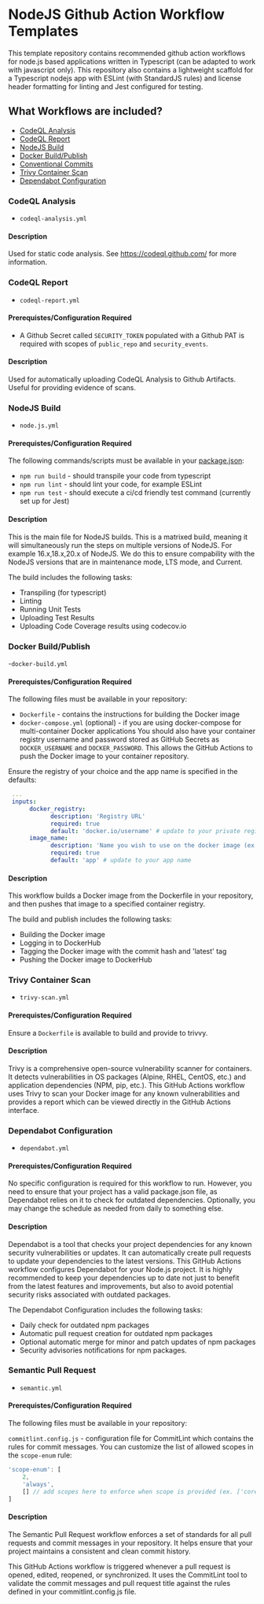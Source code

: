 # NodeJS Github Action Workflow Templates

This template repository contains recommended github action workflows for node.js based applications written in Typescript (can be adapted to work with javascript only). This repository also contains a lightweight scaffold for a Typescript nodejs app with ESLint (with StandardJS rules) and license header formatting for linting and Jest configured for testing.

## What Workflows are included?

- [CodeQL Analysis](#codeql-analysis)
- [CodeQL Report](#codeql-report)
- [NodeJS Build](#nodejs-build)
- [Docker Build/Publish](#docker-buildpublish)
- [Conventional Commits](#conventional-commits)
- [Trivy Container Scan](#trivy-scan)
- [Dependabot Configuration](#dependabot-configuration)

### CodeQL Analysis

- `codeql-analysis.yml`

#### Description

Used for static code analysis. See https://codeql.github.com/ for more information.

### CodeQL Report

- `codeql-report.yml`

#### Prerequistes/Configuration Required

- A Github Secret called `SECURITY_TOKEN` populated with a Github PAT is required with scopes of `public_repo` and `security_events`.

#### Description

Used for automatically uploading CodeQL Analysis to Github Artifacts. Useful for providing evidence of scans.

### NodeJS Build

- `node.js.yml`

#### Prerequistes/Configuration Required

The following commands/scripts must be available in your [package.json](./package.json):

- `npm run build` - should transpile your code from typescript
- `npm run lint` - should lint your code, for example ESLint
- `npm run test` - should execute a ci/cd friendly test command (currently set up for Jest)

#### Description

This is the main file for NodeJS builds. This is a matrixed build, meaning it will simultaneously run the steps on multiple versions of NodeJS. For example 16.x,18.x,20.x of NodeJS. We do this to ensure compability with the NodeJS versions that are in maintenance mode, LTS mode, and Current.

The build includes the following tasks:

- Transpiling (for typescript)
- Linting
- Running Unit Tests
- Uploading Test Results
- Uploading Code Coverage results using codecov.io

### Docker Build/Publish

-`docker-build.yml`

#### Prerequistes/Configuration Required

The following files must be available in your repository:

- `Dockerfile` - contains the instructions for building the Docker image
- `docker-compose.yml` (optional) - if you are using docker-compose for multi-container Docker applications
  You should also have your container registry username and password stored as GitHub Secrets as `DOCKER_USERNAME` and `DOCKER_PASSWORD`. This allows the GitHub Actions to push the Docker image to your container repository.

Ensure the registry of your choice and the app name is specified in the defaults:

```yaml
 ...
 inputs:
      docker_registry:
            description: 'Registry URL'
            required: true
            default: 'docker.io/username' # update to your private registry
      image_name:
            description: 'Name you wish to use on the docker image (ex. myapp). This will be tagged with :latest, and the git sha'
            required: true
            default: 'app' # update to your app name
```

#### Description

This workflow builds a Docker image from the Dockerfile in your repository, and then pushes that image to a specified container registry.

The build and publish includes the following tasks:

- Building the Docker image
- Logging in to DockerHub
- Tagging the Docker image with the commit hash and 'latest' tag
- Pushing the Docker image to DockerHub

### Trivy Container Scan

- `trivy-scan.yml`

#### Prerequistes/Configuration Required

Ensure a `Dockerfile` is available to build and provide to trivvy.

#### Description

Trivy is a comprehensive open-source vulnerability scanner for containers. It detects vulnerabilities in OS packages (Alpine, RHEL, CentOS, etc.) and application dependencies (NPM, pip, etc.). This GitHub Actions workflow uses Trivy to scan your Docker image for any known vulnerabilities and provides a report which can be viewed directly in the GitHub Actions interface.

### Dependabot Configuration

- `dependabot.yml`

#### Prerequistes/Configuration Required

No specific configuration is required for this workflow to run. However, you need to ensure that your project has a valid package.json file, as Dependabot relies on it to check for outdated dependencies. Optionally, you may change the schedule as needed from daily to something else.

#### Description

Dependabot is a tool that checks your project dependencies for any known security vulnerabilities or updates. It can automatically create pull requests to update your dependencies to the latest versions. This GitHub Actions workflow configures Dependabot for your Node.js project. It is highly recommended to keep your dependencies up to date not just to benefit from the latest features and improvements, but also to avoid potential security risks associated with outdated packages.

The Dependabot Configuration includes the following tasks:

- Daily check for outdated npm packages
- Automatic pull request creation for outdated npm packages
- Optional automatic merge for minor and patch updates of npm packages
- Security advisories notifications for npm packages.

### Semantic Pull Request

- `semantic.yml`

#### Prerequistes/Configuration Required

The following files must be available in your repository:

`commitlint.config.js` - configuration file for CommitLint which contains the rules for commit messages. You can customize the list of allowed scopes in the `scope-enum` rule:

```js
'scope-enum': [
    2,
    'always',
    [] // add scopes here to enforce when scope is provided (ex. ['core','api','startup'])
]
```

#### Description

The Semantic Pull Request workflow enforces a set of standards for all pull requests and commit messages in your repository. It helps ensure that your project maintains a consistent and clean commit history.

This GitHub Actions workflow is triggered whenever a pull request is opened, edited, reopened, or synchronized. It uses the CommitLint tool to validate the commit messages and pull request title against the rules defined in your commitlint.config.js file.
